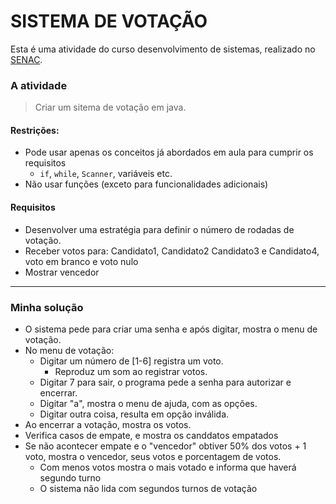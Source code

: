 # SISTEMA DE VOTAÇÃO

Esta é uma atividade do curso desenvolvimento de sistemas, realizado no [SENAC](https://www.ce.senac.br/).

### A atividade

> Criar um sitema de votação em java.

#### Restrições:

-   Pode usar apenas os conceitos já abordados em aula para cumprir os requisitos
    -   `if`, `while`, `Scanner`, variáveis etc.
-   Não usar funções (exceto para funcionalidades adicionais)

#### Requisitos

-   Desenvolver uma estratégia para definir o número de rodadas de votação.
-   Receber votos para: Candidato1, Candidato2 Candidato3 e Candidato4, voto em branco e voto nulo
-   Mostrar vencedor

---

### Minha solução

-   O sistema pede para criar uma senha e após digitar, mostra o menu de votação.
-   No menu de votação:
    -   Digitar um número de [1-6] registra um voto.
        -   Reproduz um som ao registrar votos.
    -   Digitar 7 para sair, o programa pede a senha para autorizar e encerrar.
    -   Digitar "a", mostra o menu de ajuda, com as opções.
    -   Digitar outra coisa, resulta em opção inválida.
-   Ao encerrar a votação, mostra os votos.
-   Verifica casos de empate, e mostra os canddatos empatados
-   Se não acontecer empate e o "vencedor" obtiver 50% dos votos + 1 voto, mostra o vencedor, seus votos e porcentagem de votos.
    -   Com menos votos mostra o mais votado e informa que haverá segundo turno
    -   O sistema não lida com segundos turnos de votação
